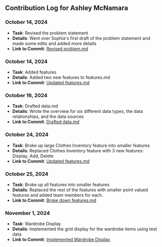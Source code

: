 ## Contribution Log for Ashley McNamara

### October 14, 2024
- **Task**: Revised the problem statement
- **Details**: Went over Sophia's first draft of the problem statement and made some edits and added more details
- **Link to Commit**: [Revised problem.md](https://github.com/nhan0504/CS326/commit/85534ba1dc992358ae6ff457300a44ac80cfbb02)

### October 14, 2024
- **Task**: Added features
- **Details**: Added two new features to features.md
- **Link to Commit**: [Updated features.md](https://github.com/nhan0504/CS326/commit/40f17e71fd9af1e581eec09fe8f057289f5a126b)

### October 16, 2024
- **Task**: Drafted data.md
- **Details**: Wrote the overview for six different data types, the data relationships, and the data sources 
- **Link to Commit**: [Drafted data.md](https://github.com/nhan0504/CS326/commit/1a4b437f153d5906a13a9f49570929917df82956)

### October 24, 2024
- **Task**: Broke up large Clothes Inventory feature into smaller features
- **Details**: Replaced Clothes Inventory feature with 3 new features: Display, Add, Delete 
- **Link to Commit**: [Updated features.md](https://github.com/nhan0504/CS326/commit/877223ced608e7f2be58245c86b359e5d7289b72)

### October 25, 2024
- **Task**: Broke up all features into smaller features
- **Details**: Replaced the rest of the features with smaller point valued features and added team members for each. 
- **Link to Commit**: [Broke down features.md](https://github.com/nhan0504/CS326/pull/4/commits/b190234f69ee45c60caa8d6357937dd0046243eb)

### November 1, 2024
- **Task**: Wardrobe Display
- **Details**: Implemented the grid display for the wardrobe items using test data 
- **Link to Commit**: [Implemented Wardrobe Display](https://github.com/nhan0504/CS326/pull/18/commits/fef740cdedd25b41165e0e4cc9ad45148ef29e03)
